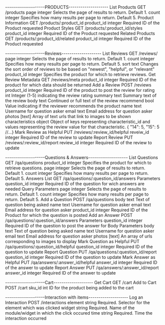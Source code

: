 --------------------PRODUCTS--------------------
List Products
  GET /products
    page	integer	Selects the page of results to return. Default 1.
    count	integer	Specifies how many results per page to return. Default 5.
Product Information
  GET /products/:product_id
    product_id	integer	Required ID of the Product requested
Product Styles
  GET /products/:product_id/styles
    product_id	integer	Required ID of the Product requested
Related Products
  GET /products/:product_id/related
    product_id	integer	Required ID of the Product requested


--------------------Reviews--------------------
List Reviews
  GET /reviews/
    page	integer	Selects the page of results to return. Default 1.
    count	integer	Specifies how many results per page to return. Default 5.
    sort	text	Changes the sort order of reviews to be based on "newest", "helpful", or "relevant"
    product_id	integer	Specifies the product for which to retrieve reviews.
Get Review Metadata
  GET /reviews/meta
    product_id	integer	Required ID of the product for which data should be returned
Add a Review
  POST /reviews
    product_id	integer	Required ID of the product to post the review for
    rating	int	Integer (1-5) indicating the review rating
    summary	text	Summary text of the review
    body	text	Continued or full text of the review
    recommend	bool	Value indicating if the reviewer recommends the product
    name	text	Username for question asker
    email	text	Email address for question asker
    photos	[text]	Array of text urls that link to images to be shown
    characteristics	object	Object of keys representing characteristic_id and values representing the review value for that characteristic. { "14": 5, "15": 5 //...}
Mark Review as Helpful
  PUT /reviews/:review_id/helpful
    reveiw_id	integer	Required ID of the review to update
Report Review
  PUT /reviews/:review_id/report
    review_id	integer	Required ID of the review to update


--------------------Questions & Answers--------------------
List Questions
  GET /qa/questions
    product_id	integer	Specifies the product for which to retrieve questions.
    page	integer	Selects the page of results to return. Default 1.
    count	integer	Specifies how many results per page to return. Default 5.
Answers List
  GET /qa/questions/:question_id/answers
    Parameters
      question_id	integer	Required ID of the question for wich answers are needed
    Query Parameters
      page	integer	Selects the page of results to return. Default 1.
      count	integer	Specifies how many results per page to return. Default 5.
Add a Question
  POST /qa/questions
    body	text	Text of question being asked
    name	text	Username for question asker
    email	text	Email address for question asker
    product_id	integer	Required ID of the Product for which the question is posted
Add an Answer
  POST /qa/questions/:question_id/answers
    Parameters
      question_id	integer	Required ID of the question to post the answer for
    Body Parameters
      body	text	Text of question being asked
      name	text	Username for question asker
      email	text	Email address for question asker
      photos	[text]	An array of urls corresponding to images to display
Mark Question as Helpful
  PUT /qa/questions/:question_id/helpful
    question_id	integer	Required ID of the question to update
Report Question
  PUT /qa/questions/:question_id/report
    question_id	integer	Required ID of the question to update
Mark Answer as Helpful
  PUT /qa/answers/:answer_id/helpful
    answer_id	integer	Required ID of the answer to update
Report Answer
  PUT /qa/answers/:answer_id/report
    answer_id	integer	Required ID of the answer to update


--------------------Cart--------------------
Get Cart
  GET /cart
Add to Cart
  POST /cart
    sku_id	int	ID for the product being added to the cart


--------------------Interaction with items--------------------
Log an Interaction
  POST /interactions
    element	string	Required. Selector for the element which was clicked
    widget	string	Required. Name of the module/widget in which the click occured
    time	string	Required. Time the interaction occurred